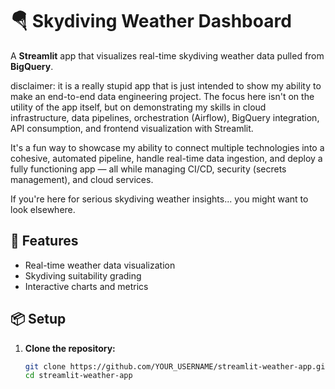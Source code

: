 # 🪂 Skydiving Weather Dashboard

A **Streamlit** app that visualizes real-time skydiving weather data pulled from **BigQuery**.


disclaimer: it is a really stupid app that is just intended to show my ability to make an end-to-end data engineering project. The focus here isn't on the utility of the app itself, but on demonstrating my skills in cloud infrastructure, data pipelines, orchestration (Airflow), BigQuery integration, API consumption, and frontend visualization with Streamlit.

It's a fun way to showcase my ability to connect multiple technologies into a cohesive, automated pipeline, handle real-time data ingestion, and deploy a fully functioning app — all while managing CI/CD, security (secrets management), and cloud services.

If you're here for serious skydiving weather insights... you might want to look elsewhere. 

## 🚀 Features
- Real-time weather data visualization
- Skydiving suitability grading
- Interactive charts and metrics

## 📦 Setup

1. **Clone the repository:**

   ```bash
   git clone https://github.com/YOUR_USERNAME/streamlit-weather-app.git
   cd streamlit-weather-app
